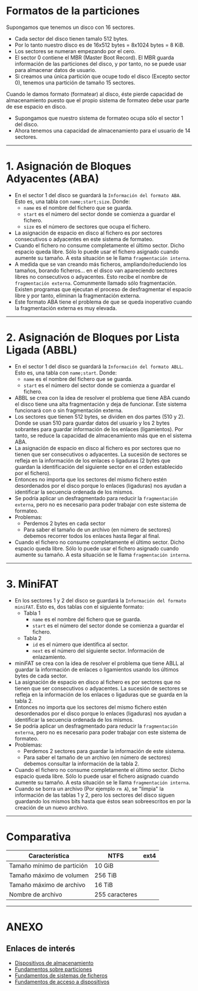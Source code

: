 
# Formatos de la particiones

Supongamos que tenemos un disco con 16 sectores.
* Cada sector del disco tienen tamalo 512 bytes.
* Por lo tanto nuestro disco es de 16x512 bytes = 8x1024 bytes = 8 KiB.
* Los sectores se numeran empezando por el cero.
* El sector 0 contiene el MBR (Master Boot Record). El MBR guarda información
de las particiones del disco, y por tanto, no se puede usar para almacenar datos
de usuario.
* Si creamos una única partición que ocupe todo el disco (Excepto sector 0),
tenemos una partición de tamaño 15 sectores.

Cuando le damos formato (formatear) al disco, éste pierde capacidad de almacenamiento
puesto que el propio sistema de formateo debe usar parte de ese espacio en disco.
* Supongamos que nuestro sistema de formateo ocupa sólo el sector 1 del disco.
* Ahora tenemos una capacidad de almacenamiento para el usuario de 14 sectores.

---

# 1. Asignación de Bloques Adyacentes (ABA)

* En el sector 1 del disco se guardará la `Información del formato ABA`. Esto es,
una tabla con `name;start;size`. Donde:
    * `name` es el nombre del fichero que se guarda.
    * `start` es el número del sector donde se comienza a guardar el fichero.
    * `size` es el número de sectores que ocupa el fichero.
* La asignación de espacio en disco al fichero es por sectores consecutivos o
adyacentes en este sistema de formateo.
* Cuando el fichero no consume completamente el último sector. Dicho espacio queda
libre. Sólo lo puede usar el fichero asignado cuando aumente su tamaño. A esta
situación se le llama `fragmentación interna`.
* A medida que se van creando más ficheros, ampliando/reduciendo los tamaños,
borando ficheros... en el disco van apareciendo sectores libres no consecutivos
o adyacentes. Esto recibe el nombre de `fragmentación externa`. Comunmente llamado
sólo fragmentación. Existen programas que ejecutan el proceso de desfragmentar
el espacio libre y por tanto, eliminan la fragmentación externa.
* Este formato ABA tiene el problema de que se queda inoperativo cuando la
fragmentación externa es muy elevada.

---

# 2. Asignación de Bloques por Lista Ligada (ABBL)

* En el sector 1 del disco se guardará la `Información del formato ABLL`. Esto es,
una tabla con `name;start`. Donde:
    * `name` es el nombre del fichero que se guarda.
    * `start` es el número del sector donde se comienza a guardar el fichero.
* ABBL se crea con la idea de resolver el problema que tiene ABA cuando el disco
tiene una alta fragmentación y deja de funcionar. Este sistema funcionará con o
sin fragmentación externa.
* Los sectores que tienen 512 bytes, se dividen en dos partes (510 y 2). Donde
se usan 510 para guardar datos del usuario y los 2 bytes sobrantes para guardar
información de los enlaces (ligamientos). Por tanto, se reduce la capacidad de
almacenamiento más que en el sistema ABA.
* La asignación de espacio en disco al fichero es por sectores que no tienen que
ser consecutivos o adyacentes. La sucesión de sectores se refleja en la información
de los enlaces o ligaduras (2 bytes que guardan la identificación del siguiente
sector en el orden establecido por el fichero).
* Entonces no importa que los sectores del mismo fichero estén desordenados
por el disco porque lo enlaces (ligaduras) nos ayudan a identificar la secuencia
ordenada de los mismos.
* Se podría aplicar un desfragmentado para reducir la `fragmentación externa`, pero
no es necesario para poder trabajar con este sistema de formateo.
* Problemas:
    * Perdemos 2 bytes en cada sector
    * Para saber el tamaño de un archivo (en número de sectores) debemos recorrer
    todos los enlaces hasta llegar al final.
* Cuando el fichero no consume completamente el último sector. Dicho espacio
queda libre. Sólo lo puede usar el fichero asignado cuando aumente su tamaño.
A esta situación se le llama `fragmentación interna`.

---

# 3. MiniFAT

* En los sectores 1 y 2 del disco se guardará la `Información del formato miniFAT`.
Esto es, dos tablas con el siguiente formato:
    * Tabla 1
        * `name` es el nombre del fichero que se guarda.
        * `start` es el número del sector donde se comienza a guardar el fichero.
    * Tabla 2
        * `id` es el número que identifica al sector.
        * `next` es el número del siguiente sector. Información de enlazamiento.
* miniFAT se crea con la idea de resolver el problema que tiene ABLL al guardar
la información de enlaces o ligamientos usando los últimos bytes de cada sector.
* La asignación de espacio en disco al fichero es por sectores que no tienen que
ser consecutivos o adyacentes. La sucesión de sectores se refleja en la información
de los enlaces o ligaduras que se guarda en la tabla 2.
* Entonces no importa que los sectores del mismo fichero estén desordenados
por el disco porque lo enlaces (ligaduras) nos ayudan a identificar la secuencia
ordenada de los mismos.
* Se podría aplicar un desfragmentado para reducir la `fragmentación externa`, pero
no es necesario para poder trabajar con este sistema de formateo.
* Problemas:
    * Perdemos 2 sectores para guardar la información de este sistema.
    * Para saber el tamaño de un archivo (en número de sectores) debemos consultar
    la información de la tabla 2.
* Cuando el fichero no consume completamente el último sector. Dicho espacio
queda libre. Sólo lo puede usar el fichero asignado cuando aumente su tamaño.
A esta situación se le llama `fragmentación interna`.
* Cuando se borra un archivo (Por ejemplo `rm A`), se "limpia" la información de
las tablas 1 y 2, pero los sectores del disco siguen guardando los mismos bits
hasta que éstos sean sobreescritos en por la creación de un nuevo archivo.

---

# Comparativa

| Característica             | NTFS    | ext4 |
| -------------------------- | ------- | ---- |
| Tamaño mínimo de partición |  10 GiB | |
| Tamaño máximo de volumen   | 256 TiB | |
| Tamaño máximo de archivo   |  16 TiB | |
| Nombre de archivo          | 255 caracteres ||

---

# ANEXO

## Enlaces de interés

* [Dispositivos de almacenamiento](https://es.opensuse.org/SDB:Fundamentos_de_dispositivos_de_almacenamiento)
* [Fundamentos sobre particiones](https://es.opensuse.org/SDB:Fundamentos_sobre_particiones,_sistemas_de_archivos_y_puntos_de_montaje)
* [Fundamentos de sistemas de ficheros](https://es.opensuse.org/SDB:Fundamentos_del_sistema_de_ficheros)
* [Fundamentos de acceso a dispositivos](https://es.opensuse.org/SDB:Fundamentos_del_acceso_a_dispositivos)

